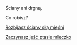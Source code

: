Ściany ani drgną.

Co robisz?

[Rozbijasz ściany siłą mięśni](../miesnie/miesnie.md)

[Zaczynasz jeść ptasie mleczko](jedzenie/jedzenie.md)
